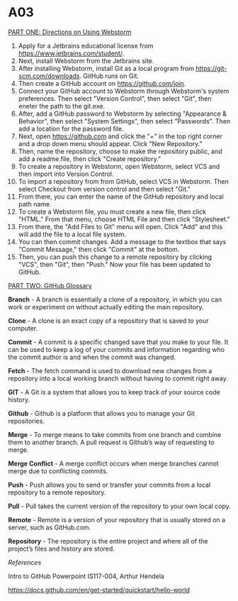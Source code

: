 # A03
<ins>PART ONE: Directions on Using Webstorm</ins>
1) Apply for a Jetbrains educational license from https://www.jetbrains.com/student/.
2) Next, install Webstorm from the Jetbrains site. 
3) After installing Webstorm, install Git as a local program from https://git-scm.com/downloads. GitHub runs on Git. 
4) Then create a GitHub account on https://github.com/join. 
5) Connect your GitHub account to Webstorm through Webstorm's system preferences. Then select "Version Control", then select "Git", then eneter the path to the git.exe.
6) After, add a GitHub password to Webstorm by selecting "Appearance & Behavior", then select "System Settings", then select "Passwords". Then add a location for the password file.
7) Next, open https://github.com and click the "+" in the top right corner and a drop down menu should appear. Click "New Repository."
8) Then, name the repository, choose to make the repository public, and add a readme.file, then click "Create repository."
9) To create a repository in Webstorm, open Webstorm, select VCS and then import into Version Control.
10) To import a repository from from GitHub, select VCS in Webstorm. Then select Checkout from version control and then select "Git."
11) From there, you can enter the name of the GitHub repository and local path name. 
12) To create a Webstorm file, you must create a new file, then click "HTML." From that menu, choose HTML File and then click "Stylesheet."
13) From there, the "Add Files to Git" menu will open. Click "Add" and this will add the file to a local file system. 
14) You can then commit changes. Add a message to the textbox that says "Commit Message," then click "Commit" at the bottom.
15) Then, you can push this change to a remote repository by clicking "VCS", then "Git", then "Push." Now your file has been updated to GitHub. 

<ins>PART TWO: GitHub Glossary<ins>

**Branch** - A branch is essentially a clone of a repository, in which you can work or experiment on without actually editing the main repository.

**Clone** - A clone is an exact copy of a repository that is saved to your computer.

**Commit** - A commit is a specific changed save that you make to your file. It can be used to keep a log of your commits and information regarding who the commit author is and when the commit was changed. 

**Fetch** - The fetch command is used to download new changes from a repository into a local working branch without having to commit right away. 

**GIT** - A Git is a system that allows you to keep track of your source code history.

**Github** - Github is a platform that allows you to manage your Git repositories. 

**Merge** - To merge means to take commits from one branch and combine them to another branch. A pull request is Github’s way of requesting to merge.

**Merge Conflict** - A merge conflict occurs when merge branches cannot merge due to conflicting commits. 

**Push** - Push allows you to send or transfer your commits from a local repository to a remote repository.

**Pull** - Pull takes the current version of the repository to your own local copy. 

**Remote** - Remote is a version of your repository that is usually stored on a server, such as GitHub.com.

**Repository** - The repository is the entire project and where all of the project’s files and history are stored.



*References*

Intro to GitHub Powerpoint IS117-004, Arthur Hendela

https://docs.github.com/en/get-started/quickstart/hello-world

